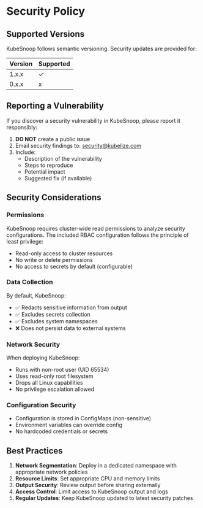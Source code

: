 # Security Policy

## Supported Versions

KubeSnoop follows semantic versioning. Security updates are provided for:

| Version | Supported          |
| ------- | ------------------ |
| 1.x.x   | ✓                  |
| 0.x.x   | ⅹ                  |

## Reporting a Vulnerability

If you discover a security vulnerability in KubeSnoop, please report it responsibly:

1. **DO NOT** create a public issue
2. Email security findings to: security@kubelize.com
3. Include:
   - Description of the vulnerability
   - Steps to reproduce
   - Potential impact
   - Suggested fix (if available)

## Security Considerations

### Permissions

KubeSnoop requires cluster-wide read permissions to analyze security configurations. The included RBAC configuration follows the principle of least privilege:

- Read-only access to cluster resources
- No write or delete permissions
- No access to secrets by default (configurable)

### Data Collection

By default, KubeSnoop:
- ✅ Redacts sensitive information from output
- ✅ Excludes secrets collection
- ✅ Excludes system namespaces
- ❌ Does not persist data to external systems

### Network Security

When deploying KubeSnoop:
- Runs with non-root user (UID 65534)
- Uses read-only root filesystem
- Drops all Linux capabilities
- No privilege escalation allowed

### Configuration Security

- Configuration is stored in ConfigMaps (non-sensitive)
- Environment variables can override config
- No hardcoded credentials or secrets

## Best Practices

1. **Network Segmentation**: Deploy in a dedicated namespace with appropriate network policies
2. **Resource Limits**: Set appropriate CPU and memory limits
3. **Output Security**: Review output before sharing externally
4. **Access Control**: Limit access to KubeSnoop output and logs
5. **Regular Updates**: Keep KubeSnoop updated to latest security patches

